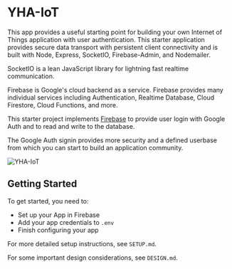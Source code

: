 # YHA-IoT
This app provides a useful starting point for building your own Internet of Things application with user authentication. This starter application provides secure data transport with persistent client connectivity and is built with Node, Express, SocketIO, Firebase-Admin, and Nodemailer.

SocketIO is a lean JavaScript library for lightning fast realtime communication.

Firebase is Google's cloud backend as a service. Firebase provides many individual services including Authentication, Realtime Database, Cloud Firestore, Cloud Functions, and more. 

This starter project implements [Firebase](https://firebase.google.com/) to provide user login with Google Auth and to read and write to the database.

The Google Auth signin provides more security and a defined userbase from which you can start to build an application community.

![YHA-IoT](https://cdn.glitch.com/1a3d0526-b227-48ca-95b7-53e806694f71%2FYHA-IoT.png?1517077365840)

## Getting Started
To get started, you need to:
- Set up your App in Firebase
- Add your app credentials to `.env`
- Finish configuring your app

For more detailed setup instructions, see `SETUP.md`.

For some important design considerations, see `DESIGN.md`.